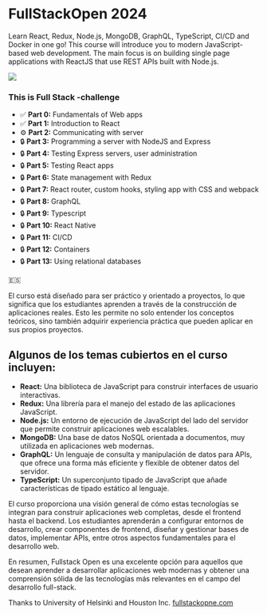 # FullStackOpen 2024

Learn React, Redux, Node.js, MongoDB, GraphQL, TypeScript, CI/CD and Docker in one go! This course will introduce you to modern JavaScript-based web development. The main focus is on building single page applications with ReactJS that use REST APIs built with Node.js.

<img src="https://i.ibb.co/qYNrg6D/fullstackopen-cover-purple.png">

### This is Full Stack -challenge

- :white_check_mark: **Part 0:** Fundamentals of Web apps
- :white_check_mark: **Part 1:** Introduction to React
- :gear:  **Part 2:** Communicating with server
- :lock: **Part 3:** Programming a server with NodeJS and Express
- :lock: **Part 4:** Testing Express servers, user administration
- :lock: **Part 5:** Testing React apps
- :lock: **Part 6:** State management with Redux
- :lock: **Part 7:** React router, custom hooks, styling app with CSS and webpack
- :lock: **Part 8:** GraphQL
- :lock: **Part 9:** Typescript
- :lock: **Part 10:** React Native
- :lock: **Part 11:** CI/CD
- :lock: **Part 12:** Containers
- :lock: **Part 13:** Using relational databases

:es:

El curso está diseñado para ser práctico y orientado a proyectos, lo que significa que los estudiantes aprenden a través de la construcción de aplicaciones reales. Esto les permite no solo entender los conceptos teóricos, sino también adquirir experiencia práctica que pueden aplicar en sus propios proyectos.

## Algunos de los temas cubiertos en el curso incluyen:

- **React:** Una biblioteca de JavaScript para construir interfaces de usuario interactivas.
- **Redux:** Una librería para el manejo del estado de las aplicaciones JavaScript.
- **Node.js:** Un entorno de ejecución de JavaScript del lado del servidor que permite construir aplicaciones web escalables.
- **MongoDB:** Una base de datos NoSQL orientada a documentos, muy utilizada en aplicaciones web modernas.
- **GraphQL:** Un lenguaje de consulta y manipulación de datos para APIs, que ofrece una forma más eficiente y flexible de obtener datos del servidor.
- **TypeScript:** Un superconjunto tipado de JavaScript que añade características de tipado estático al lenguaje.

El curso proporciona una visión general de cómo estas tecnologías se integran para construir aplicaciones web completas, desde el frontend hasta el backend. Los estudiantes aprenderán a configurar entornos de desarrollo, crear componentes de frontend, diseñar y gestionar bases de datos, implementar APIs, entre otros aspectos fundamentales para el desarrollo web.

En resumen, Fullstack Open es una excelente opción para aquellos que desean aprender a desarrollar aplicaciones web modernas y obtener una comprensión sólida de las tecnologías más relevantes en el campo del desarrollo full-stack.

Thanks to University of Helsinki and Houston Inc.
[fullstackopne.com](https://fullstackopen.com/)

